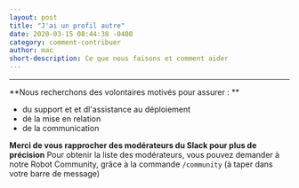 ```yaml
---
layout: post
title: "J'ai un profil autre"
date: 2020-03-15 08:44:38 -0400
category: comment-contribuer
author: mac
short-description: Ce que nous faisons et comment aider
---
```


-----

**Nous recherchons des volontaires motivés pour assurer : **
- du support et et dl'assistance au déploiement
- de la mise en relation
- de la communication

**Merci de vous rapprocher des modérateurs du Slack pour plus de précision**
Pour obtenir la liste des modérateurs, vous pouvez demander à notre Robot Community, grâce à la commande `/community` (à taper dans votre barre de message)


